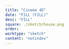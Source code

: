 ```yaml
---
title: "Cinema 4D"
date: "FILL (FILL)"
desc: "FILL"
square: ./sketch/house.png
order:
worktype: "sketch"
content: "notindex"
---
```


